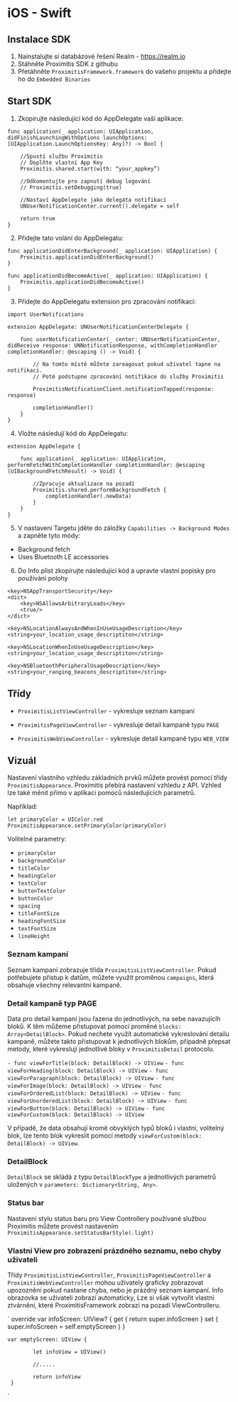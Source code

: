 # iOS - Swift

## Instalace SDK 

1. Nainstalujte si databázové řešení Realm - https://realm.io
2. Stáhněte Proximitis SDK z githubu
3. Přetáhněte `ProximitisFramework.framework` do vašeho projektu a přidejte ho do `Embedded Binaries`

## Start SDK 

1. Zkopírujte následující kód do AppDelegate vaší aplikace:

```
func application(_ application: UIApplication, didFinishLaunchingWithOptions launchOptions: [UIApplication.LaunchOptionsKey: Any]?) -> Bool {

    //Spustí službu Proximitis
    // Doplňte vlastní App Key
    Proximitis.shared.start(with: “your_appkey”)

    //Odkomentujte pro zapnutí debug logování
    // Proximitis.setDebugging(true)
    
    //Nastaví AppDelegate jako delegáta notifikací
    UNUserNotificationCenter.current().delegate = self

    return true
}
```


2. Přidejte tato volání do AppDelegatu:

```
func applicationDidEnterBackground(_ application: UIApplication) {
    Proximitis.applicationDidEnterBackground()
}

func applicationDidBecomeActive(_ application: UIApplication) {    
    Proximitis.applicationDidBecomeActive()
}
```


3. Přidejte do AppDelegatu extension pro zpracování notifikací:

```
import UserNotifications

extension AppDelegate: UNUserNotificationCenterDelegate {
    
    func userNotificationCenter(_ center: UNUserNotificationCenter, didReceive response: UNNotificationResponse, withCompletionHandler completionHandler: @escaping () -> Void) {
        
        // Na tomto místě můžete zareagovat pokud uživatel tapne na notifikaci.
        // Poté podstupne zpracování notifikace do služby Proximitis        

        ProximitisNotificationClient.notificationTapped(response: response)
        
        completionHandler()
    }
}
```


4. Vložte následují kód do AppDelegatu:

```
extension AppDelegate {
   
    func application(_ application: UIApplication, performFetchWithCompletionHandler completionHandler: @escaping (UIBackgroundFetchResult) -> Void) {
				
        //Zpracuje aktualizace na pozadí
        Proximitis.shared.performBackgroundFetch {
            completionHandler(.newData)
        }
    }
}
```


5. V nastavení Targetu jděte do záložky `Capabilities -> Background Modes` a zapněte tyto módy:

- Background fetch 
- Uses Bluetooth LE accessories


6. Do Info.plist zkopírujte následující kód a upravte vlastní popisky pro používání polohy

```
<key>NSAppTransportSecurity</key>
<dict>
	<key>NSAllowsArbitraryLoads</key>
	<true/>
</dict>

<key>NSLocationAlwaysAndWhenInUseUsageDescription</key>
<string>your_location_usage_descriptiton</string>

<key>NSLocationWhenInUseUsageDescription</key>
<string>your_location_usage_descriptiton</string>

<key>NSBluetoothPeripheralUsageDescription</key>
<string>your_ranging_beacons_descriptiton</string>
```

## Třídy

- `ProximitisListViewController` - vykresluje seznam kampaní

- `ProximitisPageViewController` - vykresluje detail kampaně typu `PAGE`

- `ProximitisWebViewController` - vykresluje detail kampaně typu `WEB_VIEW`

## Vizuál

Nastavení vlastního vzhledu základních prvků můžete provést pomocí třídy `ProximitisAppearance`.
Proximitis přebírá nastavení vzhledu z API. Vzhled lze také měnit přímo v aplikaci pomoců následujících parametrů.

Například: 

```
let primaryColor = UIColor.red
ProximitisAppearance.setPrimaryColor(primaryColor)
```

Volitelné parametry:

- `primaryColor`
- `backgroundColor`
- `titleColor`
- `headingColor`
- `textColor`
- `buttonTextColor`
- `buttonColor`
- `spacing`
- `titleFontSize`
- `headingFontSize`
- `textFontSize`
- `lineHeight`

### Seznam kampaní

Seznam kampaní zobrazuje třída `ProximitisListViewController`. Pokud potřebujete přístup k datům, můžete využít proměnou `campaigns`, která obsahuje všechny relevantní kampaně.


### Detail kampaně typ PAGE

Data pro detail kampaní jsou řazena do jednotlivých, na sebe navazujícíh bloků. K těm můžeme přistupovat pomocí proměné `blocks: Array<DetailBlock>`.
Pokud nechete využít automatické vykreslování detailu kampaně, můžete takto přistupovat k jednotlivých blokům, případně přepsat metody, které vykreslují jednotlivé bloky v  `ProximitisDetail` protocolu.

`- func viewForTitle(block: DetailBlock) -> UIView`
`- func viewForHeading(block: DetailBlock) -> UIView`
`- func viewForParagraph(block: DetailBlock) -> UIView`
`- func viewForImage(block: DetailBlock) -> UIView`
`- func viewForOrderedList(block: DetailBlock) -> UIView`
`- func viewForUnorderedList(block: DetailBlock) -> UIView`
`- func viewForButton(block: DetailBlock) -> UIView`
`- func viewForCustom(block: DetailBlock) -> UIView`


V případě, že data obsahují kromě obvyklých typů bloků i vlastní, volitelný blok, lze tento blok vykreslit pomocí metody `viewForCustom(block: DetailBlock) -> UIView`.


### DetailBlock

`DetailBlock` se skládá z  typu `DetailBlockType` a jednotlivých parametrů uložených v `parameters: Dictionary<String, Any>`. 


### Status bar

Nastavení stylu status baru pro View Controllery používané službou Proximitis můžete provést nastavením `ProximitisAppearance.setStatusBarStyle(.light)`


### Vlastní View pro zobrazení prázdného seznamu, nebo chyby uživateli

Třídy `ProximitisListViewController`,  `ProximitisPageViewController` a `ProximitisWebViewController` mohou uživately graficky zobrazovat upozoznění pokud nastane chyba, nebo je prázdný seznam kampaní. Info obrazovka se uživateli zobrazí automaticky, Lze si však vytvořit vlastní ztvárnění, které ProximitisFramework zobrazí na pozadí ViewControlleru.

`   override var infoScreen: UIView? {
                get {
                    return super.infoScreen
                }
                set {
                    super.infoScreen = self.emptyScreen
                }
        }

    var emptyScreen: UIView {

            let infoView = UIView()

            //.....

            return infoView
     }
`



